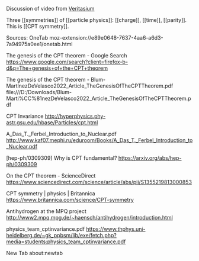 Discussion of video from [Veritasium](https://www.youtube.com/watch?v=yArprk0q9eE)

Three [[symmetries]] of [[particle physics]]: [[charge]], [[time]], [[parity]]. This is [[CPT symmetry]].



Sources:
OneTab
moz-extension://e89e0648-7637-4aa6-a6d3-7a94975a0ee1/onetab.html

The genesis of the CPT theorem - Google Search
https://www.google.com/search?client=firefox-b-d&q=The+genesis+of+the+CPT+theorem

The genesis of the CPT theorem - Blum-MartínezDeVelasco2022_Article_TheGenesisOfTheCPTTheorem.pdf
file:///D:/Downloads/Blum-Marti%CC%81nezDeVelasco2022_Article_TheGenesisOfTheCPTTheorem.pdf

CPT Invariance
http://hyperphysics.phy-astr.gsu.edu/hbase/Particles/cpt.html

A_Das_T._Ferbel_Introduction_to_Nuclear.pdf
http://www.kaf07.mephi.ru/eduroom/Books/A_Das_T._Ferbel_Introduction_to_Nuclear.pdf

[hep-ph/0309309] Why is CPT fundamental?
https://arxiv.org/abs/hep-ph/0309309

On the CPT theorem - ScienceDirect
https://www.sciencedirect.com/science/article/abs/pii/S1355219813000853

CPT symmetry | physics | Britannica
https://www.britannica.com/science/CPT-symmetry

Antihydrogen at the MPQ project
http://www2.mpq.mpg.de/~haensch/antihydrogen/introduction.html

physics_team_cptinvariance.pdf
https://www.thphys.uni-heidelberg.de/~gk_ppbsm/lib/exe/fetch.php?media=students:physics_team_cptinvariance.pdf

New Tab
about:newtab

